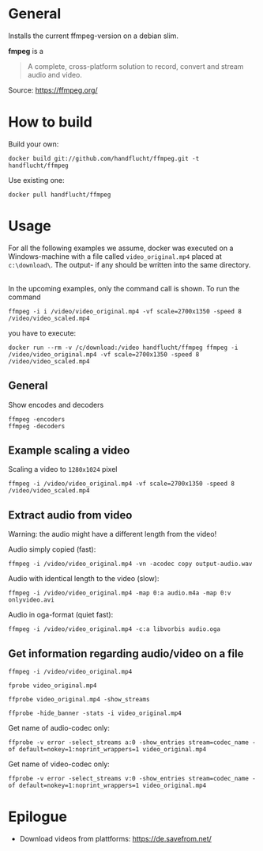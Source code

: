# General
Installs the current ffmpeg-version on a debian slim.

**fmpeg** is a 
> A complete, cross-platform solution to record, convert and stream audio and video.

Source: https://ffmpeg.org/

# How to build
Build your own:
```
docker build git://github.com/handflucht/ffmpeg.git -t handflucht/ffmpeg
```

Use existing one:
```
docker pull handflucht/ffmpeg
```

# Usage
For all the following examples we assume, docker was executed on a Windows-machine with a file called `video_original.mp4` placed at `c:\download\`. The output- if any should be written into the same directory.

<br/>
In the upcoming examples, only the command call is shown. To run the command

```
ffmpeg -i i /video/video_original.mp4 -vf scale=2700x1350 -speed 8 /video/video_scaled.mp4
```
you have to execute:
```
docker run --rm -v /c/download:/video handflucht/ffmpeg ffmpeg -i /video/video_original.mp4 -vf scale=2700x1350 -speed 8 /video/video_scaled.mp4
```

## General
Show encodes and decoders
```
ffmpeg -encoders
ffmpeg -decoders
```

## Example scaling a video

Scaling a video to `1280x1024` pixel 
```
ffmpeg -i /video/video_original.mp4 -vf scale=2700x1350 -speed 8 /video/video_scaled.mp4
```

## Extract audio from video

Warning: the audio might have a different length from the video!

Audio simply copied (fast):
```
ffmpeg -i /video/video_original.mp4 -vn -acodec copy output-audio.wav
```

Audio with identical length to the video (slow):
```
ffmpeg -i /video/video_original.mp4 -map 0:a audio.m4a -map 0:v onlyvideo.avi
```

Audio in oga-format (quiet fast):
```
ffmpeg -i /video/video_original.mp4 -c:a libvorbis audio.oga
```

## Get information regarding audio/video on a file
```
ffmpeg -i /video/video_original.mp4 
```


```
fprobe video_original.mp4
```


```
ffprobe video_original.mp4 -show_streams
```

```
ffprobe -hide_banner -stats -i video_original.mp4
```

Get name of audio-codec only:
```
ffprobe -v error -select_streams a:0 -show_entries stream=codec_name -of default=nokey=1:noprint_wrappers=1 video_original.mp4
```

Get name of video-codec only:
```
ffprobe -v error -select_streams v:0 -show_entries stream=codec_name -of default=nokey=1:noprint_wrappers=1 video_original.mp4
```

# Epilogue
* Download videos from plattforms: https://de.savefrom.net/
